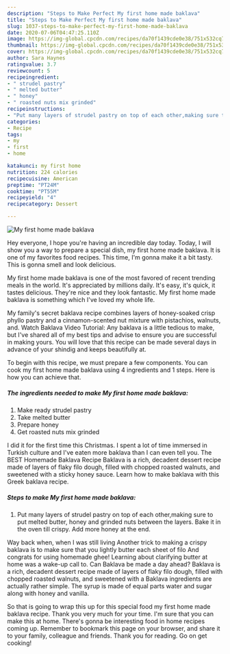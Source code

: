 ```yaml
---
description: "Steps to Make Perfect My first home made baklava"
title: "Steps to Make Perfect My first home made baklava"
slug: 1037-steps-to-make-perfect-my-first-home-made-baklava
date: 2020-07-06T04:47:25.110Z
image: https://img-global.cpcdn.com/recipes/da70f1439cde0e38/751x532cq70/my-first-home-made-baklava-recipe-main-photo.jpg
thumbnail: https://img-global.cpcdn.com/recipes/da70f1439cde0e38/751x532cq70/my-first-home-made-baklava-recipe-main-photo.jpg
cover: https://img-global.cpcdn.com/recipes/da70f1439cde0e38/751x532cq70/my-first-home-made-baklava-recipe-main-photo.jpg
author: Sara Haynes
ratingvalue: 3.7
reviewcount: 5
recipeingredient:
- " strudel pastry"
- " melted butter"
- " honey"
- " roasted nuts mix grinded"
recipeinstructions:
- "Put many layers of strudel pastry on top of each other,making sure to put melted butter, honey and grinded nuts between the layers. Bake it in the oven till crispy. Add more honey at the end."
categories:
- Recipe
tags:
- my
- first
- home

katakunci: my first home 
nutrition: 224 calories
recipecuisine: American
preptime: "PT24M"
cooktime: "PT55M"
recipeyield: "4"
recipecategory: Dessert

---
```



![My first home made baklava](https://img-global.cpcdn.com/recipes/da70f1439cde0e38/751x532cq70/my-first-home-made-baklava-recipe-main-photo.jpg)

Hey everyone, I hope you're having an incredible day today. Today, I will show you a way to prepare a special dish, my first home made baklava. It is one of my favorites food recipes. This time, I'm gonna make it a bit tasty. This is gonna smell and look delicious.

My first home made baklava is one of the most favored of recent trending meals in the world. It's appreciated by millions daily. It's easy, it's quick, it tastes delicious. They're nice and they look fantastic. My first home made baklava is something which I've loved my whole life.

My family&#39;s secret baklava recipe combines layers of honey-soaked crisp phyllo pastry and a cinnamon-scented nut mixture with pistachios, walnuts, and. Watch Baklava Video Tutorial: Any baklava is a little tedious to make, but I&#39;ve shared all of my best tips and advise to ensure you are successful in making yours. You will love that this recipe can be made several days in advance of your shindig and keeps beautifully at.


To begin with this recipe, we must prepare a few components. You can cook my first home made baklava using 4 ingredients and 1 steps. Here is how you can achieve that.

<!--inarticleads1-->

##### The ingredients needed to make My first home made baklava:

1. Make ready  strudel pastry
1. Take  melted butter
1. Prepare  honey
1. Get  roasted nuts mix grinded


I did it for the first time this Christmas. I spent a lot of time immersed in Turkish culture and I&#39;ve eaten more baklava than I can even tell you. The BEST Homemade Baklava Recipe Baklava is a rich, decadent dessert recipe made of layers of flaky filo dough, filled with chopped roasted walnuts, and sweetened with a sticky honey sauce. Learn how to make baklava with this Greek baklava recipe. 

<!--inarticleads2-->

##### Steps to make My first home made baklava:

1. Put many layers of strudel pastry on top of each other,making sure to put melted butter, honey and grinded nuts between the layers. Bake it in the oven till crispy. Add more honey at the end.


Way back when, when I was still living Another trick to making a crispy baklava is to make sure that you lightly butter each sheet of filo And congrats for using homemade ghee! Learning about clarifying butter at home was a wake-up call to. Can Baklava be made a day ahead? Baklava is a rich, decadent dessert recipe made of layers of flaky filo dough, filled with chopped roasted walnuts, and sweetened with a Baklava ingredients are actually rather simple. The syrup is made of equal parts water and sugar along with honey and vanilla. 

So that is going to wrap this up for this special food my first home made baklava recipe. Thank you very much for your time. I'm sure that you can make this at home. There's gonna be interesting food in home recipes coming up. Remember to bookmark this page on your browser, and share it to your family, colleague and friends. Thank you for reading. Go on get cooking!
